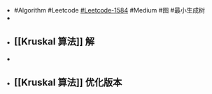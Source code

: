 - #Algorithm #Leetcode [#Leetcode-1584](https://leetcode-cn.com/problems/min-cost-to-connect-all-points/) #Medium #图 #最小生成树
-
- ## [[Kruskal 算法]] 解
-
- ## [[Kruskal 算法]] 优化版本